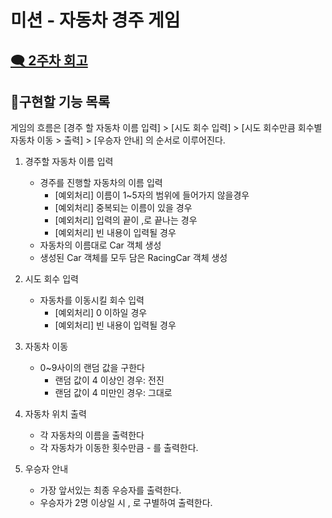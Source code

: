 # 미션 - 자동차 경주 게임

## [🗨️ 2주차 회고](https://runa-nam.tistory.com/96)

## **📃구현할 기능 목록**

게임의 흐름은 [경주 할 자동차 이름 입력] > [시도 회수 입력] > [시도 회수만큼 회수별 자동차 이동 > 출력] > [우승자 안내] 의 순서로 이루어진다.

1. 경주할 자동차 이름 입력
    - 경주를 진행할 자동차의 이름 입력
        - [예외처리] 이름이 1~5자의 범위에 들어가지 않을경우
        - [예외처리] 중복되는 이름이 있을 경우
        - [예외처리] 입력의 끝이 ,로 끝나는 경우
        - [예외처리] 빈 내용이 입력될 경우
    - 자동차의 이름대로 Car 객체 생성
    - 생성된 Car 객체를 모두 담은 RacingCar 객체 생성


2. 시도 회수 입력
    - 자동차를 이동시킬 회수 입력
        - [예외처리] 0 이하일 경우
        - [예외처리] 빈 내용이 입력될 경우


3. 자동차 이동
    - 0~9사이의 랜덤 값을 구한다
        - 랜덤 값이 4 이상인 경우: 전진
        - 랜덤 값이 4 미만인 경우: 그대로


4. 자동차 위치 출력
    - 각 자동차의 이름을 출력한다
    - 각 자동차가 이동한 횟수만큼 - 를 출력한다.


5. 우승자 안내
    - 가장 앞서있는 최종 우승자를 출력한다.
    - 우승자가 2명 이상일 시 , 로 구별하여 출력한다.